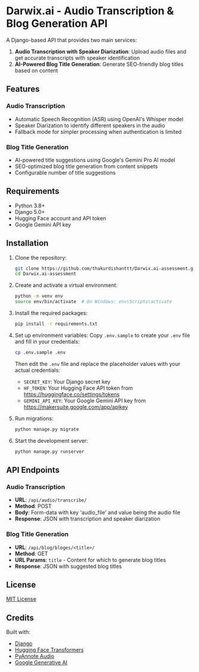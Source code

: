 # Darwix.ai - Audio Transcription & Blog Generation API

A Django-based API that provides two main services:

1. **Audio Transcription with Speaker Diarization**: Upload audio files and get accurate transcripts with speaker identification
2. **AI-Powered Blog Title Generation**: Generate SEO-friendly blog titles based on content

## Features

### Audio Transcription

- Automatic Speech Recognition (ASR) using OpenAI's Whisper model
- Speaker Diarization to identify different speakers in the audio
- Fallback mode for simpler processing when authentication is limited

### Blog Title Generation

- AI-powered title suggestions using Google's Gemini Pro AI model
- SEO-optimized blog title generation from content snippets
- Configurable number of title suggestions

## Requirements

- Python 3.8+
- Django 5.0+
- Hugging Face account and API token
- Google Gemini API key

## Installation

1. Clone the repository:
   ```bash
   git clone https://github.com/thakurdishanttt/Darwix.ai-assessment.git
   cd Darwix.ai-assessment
   ```

2. Create and activate a virtual environment:
   ```bash
   python -m venv env
   source env/bin/activate  # On Windows: env\Scripts\activate
   ```

3. Install the required packages:
   ```bash
   pip install -r requirements.txt
   ```

4. Set up environment variables:
   Copy `.env.sample` to create your `.env` file and fill in your credentials:
   ```bash
   cp .env.sample .env
   ```
   Then edit the `.env` file and replace the placeholder values with your actual credentials:
   - `SECRET_KEY`: Your Django secret key
   - `HF_TOKEN`: Your Hugging Face API token from https://huggingface.co/settings/tokens
   - `GEMINI_API_KEY`: Your Google Gemini API key from https://makersuite.google.com/app/apikey

5. Run migrations:
   ```bash
   python manage.py migrate
   ```

6. Start the development server:
   ```bash
   python manage.py runserver
   ```

## API Endpoints

### Audio Transcription

- **URL**: `/api/audio/transcribe/`
- **Method**: POST
- **Body**: Form-data with key 'audio_file' and value being the audio file
- **Response**: JSON with transcription and speaker diarization

### Blog Title Generation

- **URL**: `/api/blog/bloges/<title>/`
- **Method**: GET
- **URL Params**: `title` - Content for which to generate blog titles
- **Response**: JSON with suggested blog titles

## License

[MIT License](LICENSE)

## Credits

Built with:

- [Django](https://www.djangoproject.com/)
- [Hugging Face Transformers](https://huggingface.co/transformers/)
- [PyAnnote Audio](https://github.com/pyannote/pyannote-audio)
- [Google Generative AI](https://ai.google.dev/)
